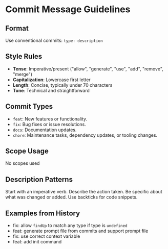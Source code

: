 # Commit Message Guidelines

## Format

Use conventional commits: `type: description`

## Style Rules

- **Tense**: Imperative/present ("allow", "generate", "use", "add", "remove", "merge")
- **Capitalization**: Lowercase first letter
- **Length**: Concise, typically under 70 characters
- **Tone**: Technical and straightforward

## Commit Types

- `feat`: New features or functionality.
- `fix`: Bug fixes or issue resolutions.
- `docs`: Documentation updates.
- `chore`: Maintenance tasks, dependency updates, or tooling changes.

## Scope Usage

No scopes used

## Description Patterns

Start with an imperative verb. Describe the action taken. Be specific about what was changed or added. Use backticks for code snippets.

## Examples from History

- fix: allow `findUp` to match any type if type is `undefined`
- feat: generate prompt file from commits and support prompt file
- fix: use correct context variable
- feat: add init command

